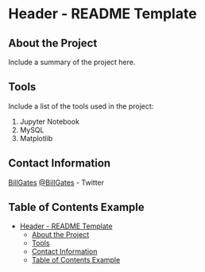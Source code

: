 # Header - README Template

<a class="anchor" id="about the project"></a>

## About the Project
Include a summary of the project here.

<a class="anchor" id="tools"></a>

## Tools
Include a list of the tools used in the project:
1. Jupyter Notebook
2. MySQL
3. Matplotlib

<a class="anchor" id="contact"></a>

## Contact Information
[BillGates](https://www.linkedin.com/in/williamhgates/detail/recent-activity/posts/)
[@BillGates](https://twitter.com/BillGates) - Twitter

## Table of Contents Example
- [Header - README Template](#header---readme-template)
  - [About the Project](#about-the-project)
  - [Tools](#tools)
  - [Contact Information](#contact-information)
  - [Table of Contents Example](#table-of-contents-example)
